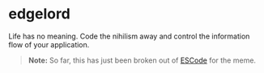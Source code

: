 # edgelord
Life has no meaning. Code the nihilism away and control the information flow of your application.

> **Note:** So far, this has just been broken out of [ESCode](https://github.com/brainsatplay/escode) for the meme.